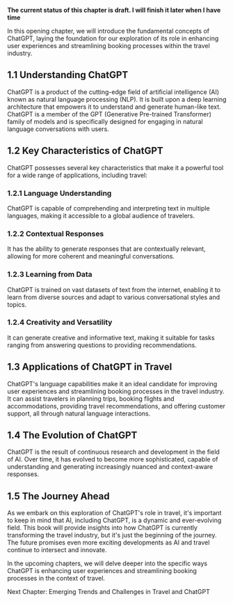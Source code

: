 **The current status of this chapter is draft. I will finish it later when I have time**

In this opening chapter, we will introduce the fundamental concepts of ChatGPT, laying the foundation for our exploration of its role in enhancing user experiences and streamlining booking processes within the travel industry.

1.1 Understanding ChatGPT
-------------------------

ChatGPT is a product of the cutting-edge field of artificial intelligence (AI) known as natural language processing (NLP). It is built upon a deep learning architecture that empowers it to understand and generate human-like text. ChatGPT is a member of the GPT (Generative Pre-trained Transformer) family of models and is specifically designed for engaging in natural language conversations with users.

1.2 Key Characteristics of ChatGPT
----------------------------------

ChatGPT possesses several key characteristics that make it a powerful tool for a wide range of applications, including travel:

### 1.2.1 Language Understanding

ChatGPT is capable of comprehending and interpreting text in multiple languages, making it accessible to a global audience of travelers.

### 1.2.2 Contextual Responses

It has the ability to generate responses that are contextually relevant, allowing for more coherent and meaningful conversations.

### 1.2.3 Learning from Data

ChatGPT is trained on vast datasets of text from the internet, enabling it to learn from diverse sources and adapt to various conversational styles and topics.

### 1.2.4 Creativity and Versatility

It can generate creative and informative text, making it suitable for tasks ranging from answering questions to providing recommendations.

1.3 Applications of ChatGPT in Travel
-------------------------------------

ChatGPT's language capabilities make it an ideal candidate for improving user experiences and streamlining booking processes in the travel industry. It can assist travelers in planning trips, booking flights and accommodations, providing travel recommendations, and offering customer support, all through natural language interactions.

1.4 The Evolution of ChatGPT
----------------------------

ChatGPT is the result of continuous research and development in the field of AI. Over time, it has evolved to become more sophisticated, capable of understanding and generating increasingly nuanced and context-aware responses.

1.5 The Journey Ahead
---------------------

As we embark on this exploration of ChatGPT's role in travel, it's important to keep in mind that AI, including ChatGPT, is a dynamic and ever-evolving field. This book will provide insights into how ChatGPT is currently transforming the travel industry, but it's just the beginning of the journey. The future promises even more exciting developments as AI and travel continue to intersect and innovate.

In the upcoming chapters, we will delve deeper into the specific ways ChatGPT is enhancing user experiences and streamlining booking processes in the context of travel.

Next Chapter: Emerging Trends and Challenges in Travel and ChatGPT
